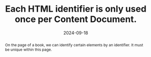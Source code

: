 ---
N: '229'
Rubrique: Structure et code
title: Each HTML identifier is only used once per Content Document. 
abstract: On the page of a book, we can identify certain elements by an identifier. It must be unique within this page.
categories: ["Code and structure"]
agrege: O4229-E074
opquast: '4 229'
indiceebook: '74'
description: "Rule n° 074"
before: "073"
weight: "074"
after: "075"
actif: '1'
layout: rules
date: 2024-09-18
tags: ["display"]
objectif: ["Avoid display problems", "
Guarantee access to the identified element"]
Meo: ["Assign unique identifiers to each element in the code of HTML pages ensuring that no identifiers are reused within that page."]
Controle: ["Check the source code of the epub HTML page:
No HTML identifier must be used more than once. Or EpubCheck"]
epubcheck: 
ace: 
humancheck: true
Source: ["Opquast"]
Referentiel: [""]
Steps: ["", ""]
---